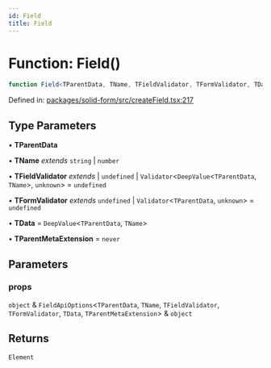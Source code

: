 ```yaml
---
id: Field
title: Field
---
```


# Function: Field()

```ts
function Field<TParentData, TName, TFieldValidator, TFormValidator, TData, TParentMetaExtension>(props): Element
```

Defined in: [packages/solid-form/src/createField.tsx:217](https://github.com/TanStack/form/blob/main/packages/solid-form/src/createField.tsx#L217)

## Type Parameters

• **TParentData**

• **TName** *extends* `string` \| `number`

• **TFieldValidator** *extends* 
  \| `undefined`
  \| `Validator`\<`DeepValue`\<`TParentData`, `TName`\>, `unknown`\> = `undefined`

• **TFormValidator** *extends* `undefined` \| `Validator`\<`TParentData`, `unknown`\> = `undefined`

• **TData** = `DeepValue`\<`TParentData`, `TName`\>

• **TParentMetaExtension** = `never`

## Parameters

### props

`object` & `FieldApiOptions`\<`TParentData`, `TName`, `TFieldValidator`, `TFormValidator`, `TData`, `TParentMetaExtension`\> & `object`

## Returns

`Element`
